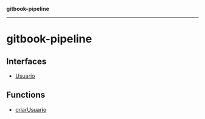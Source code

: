 **gitbook-pipeline**

***

# gitbook-pipeline

## Interfaces

- [Usuario](interfaces/Usuario.md)

## Functions

- [criarUsuario](functions/criarUsuario.md)
